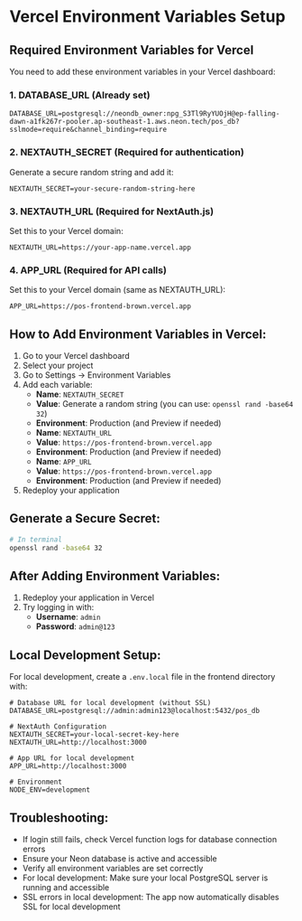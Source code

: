 # Vercel Environment Variables Setup

## Required Environment Variables for Vercel

You need to add these environment variables in your Vercel dashboard:

### 1. **DATABASE_URL** (Already set)

```
DATABASE_URL=postgresql://neondb_owner:npg_S3Tl9RyYUOjH@ep-falling-dawn-a1fk267r-pooler.ap-southeast-1.aws.neon.tech/pos_db?sslmode=require&channel_binding=require
```

### 2. **NEXTAUTH_SECRET** (Required for authentication)

Generate a secure random string and add it:

```
NEXTAUTH_SECRET=your-secure-random-string-here
```

### 3. **NEXTAUTH_URL** (Required for NextAuth.js)

Set this to your Vercel domain:

```
NEXTAUTH_URL=https://your-app-name.vercel.app
```

### 4. **APP_URL** (Required for API calls)

Set this to your Vercel domain (same as NEXTAUTH_URL):

```
APP_URL=https://pos-frontend-brown.vercel.app
```

## How to Add Environment Variables in Vercel:

1. Go to your Vercel dashboard
2. Select your project
3. Go to Settings → Environment Variables
4. Add each variable:
   - **Name**: `NEXTAUTH_SECRET`
   - **Value**: Generate a random string (you can use: `openssl rand -base64 32`)
   - **Environment**: Production (and Preview if needed)
   - **Name**: `NEXTAUTH_URL`
   - **Value**: `https://pos-frontend-brown.vercel.app`
   - **Environment**: Production (and Preview if needed)
   - **Name**: `APP_URL`
   - **Value**: `https://pos-frontend-brown.vercel.app`
   - **Environment**: Production (and Preview if needed)
5. Redeploy your application

## Generate a Secure Secret:

```bash
# In terminal
openssl rand -base64 32
```

## After Adding Environment Variables:

1. Redeploy your application in Vercel
2. Try logging in with:
   - **Username**: `admin`
   - **Password**: `admin@123`

## Local Development Setup:

For local development, create a `.env.local` file in the frontend directory with:

```
# Database URL for local development (without SSL)
DATABASE_URL=postgresql://admin:admin123@localhost:5432/pos_db

# NextAuth Configuration
NEXTAUTH_SECRET=your-local-secret-key-here
NEXTAUTH_URL=http://localhost:3000

# App URL for local development
APP_URL=http://localhost:3000

# Environment
NODE_ENV=development
```

## Troubleshooting:

- If login still fails, check Vercel function logs for database connection errors
- Ensure your Neon database is active and accessible
- Verify all environment variables are set correctly
- For local development: Make sure your local PostgreSQL server is running and accessible
- SSL errors in local development: The app now automatically disables SSL for local development
